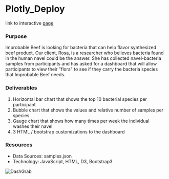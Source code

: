# Plotly_Deploy

link to interactive [page](https://aberloro.github.io/Plotly_Deploy/)

### Purpose

Improbable Beef is looking for bacteria that can help flavor synthesized beef product.  Our client, Rosa, is a researcher who believes bacteria found in the human navel could be the answer.  She has collected navel-bacteria samples from participants and has asked for a dashboard that will allow participants to view their "flora" to see if they carry the bacteria species that Improbable Beef needs. 

### Deliverables
 1. Horizontal bar chart that shows the top 10 bacterial species per participant
 2. Bubble chart that shows the values and relative number of samples per species
 3. Gauge chart that shows how many times per week the individual washes their navel
 4. 3 HTML / bootstrap customizations to the dashboard

### Resources
 - Data Sources: samples.json
 - Technology: JavaScript, HTML, D3, Bootstrap3

![DashGrab](https://user-images.githubusercontent.com/93740725/158908546-eb44e55a-8591-4cfe-a063-8df4bd0ecc4a.png)
